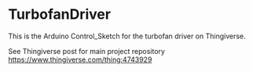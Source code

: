 # TurbofanDriver
This is the Arduino Control_Sketch for the turbofan driver on Thingiverse.


See Thingiverse post for main project repository
https://www.thingiverse.com/thing:4743929
